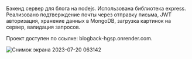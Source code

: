 Бэкенд сервер для блога на nodejs. Использована библиотека express. Реализовано подтверждение почты через отправку письма, JWT авторизация, хранение данных в MongoDB, загрузка картинок на сервер, валидация запросов. 

Проект доступен по ссылке: blogback-hgsp.onrender.com.

![Снимок экрана 2023-07-20 063142](https://github.com/SergeiKazanin/blogBack/assets/105712313/c4639526-d4e9-42f8-9535-0d3e6f989eff)
